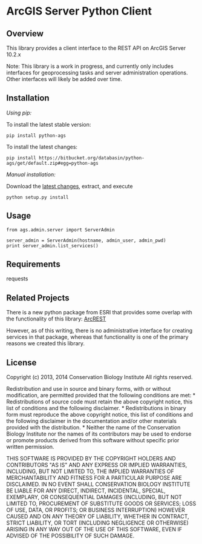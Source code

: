 # ArcGIS Server Python Client #

## Overview ##

This library provides a client interface to the REST API on ArcGIS Server 10.2.x
 
Note: This library is a work in progress, and currently only includes interfaces for geoprocessing tasks and server 
administration operations.  Other interfaces will likely be added over time.  


## Installation ##

*Using pip:*

To install the latest stable version:

```
pip install python-ags
```

To install the latest changes:

```
pip install https://bitbucket.org/databasin/python-ags/get/default.zip#egg=python-ags
```

*Manual installation:*

Download the [latest changes](https://bitbucket.org/databasin/python-ags/get/default.zip), extract, 
and execute 

```
python setup.py install
```


## Usage ##

```
from ags.admin.server import ServerAdmin

server_admin = ServerAdmin(hostname, admin_user, admin_pwd)
print server_admin.list_services()
```


## Requirements ##
requests


## Related Projects ##
There is a new python package from ESRI that provides some overlap with the functionality of this library: 
[ArcREST](https://github.com/Esri/ArcREST)

However, as of this writing, there is no administrative interface for creating services in that package, whereas that
functionality is one of the primary reasons we created this library.



## License ##
Copyright (c) 2013, 2014 Conservation Biology Institute
All rights reserved.

Redistribution and use in source and binary forms, with or without
modification, are permitted provided that the following conditions are met:
    * Redistributions of source code must retain the above copyright
      notice, this list of conditions and the following disclaimer.
    * Redistributions in binary form must reproduce the above copyright
      notice, this list of conditions and the following disclaimer in the
      documentation and/or other materials provided with the distribution.
    * Neither the name of the Conservation Biology Institute nor the
      names of its contributors may be used to endorse or promote products
      derived from this software without specific prior written permission.

THIS SOFTWARE IS PROVIDED BY THE COPYRIGHT HOLDERS AND CONTRIBUTORS "AS IS" AND
ANY EXPRESS OR IMPLIED WARRANTIES, INCLUDING, BUT NOT LIMITED TO, THE IMPLIED
WARRANTIES OF MERCHANTABILITY AND FITNESS FOR A PARTICULAR PURPOSE ARE
DISCLAIMED. IN NO EVENT SHALL CONSERVATION BIOLOGY INSTITUTE BE LIABLE FOR ANY
DIRECT, INDIRECT, INCIDENTAL, SPECIAL, EXEMPLARY, OR CONSEQUENTIAL DAMAGES
(INCLUDING, BUT NOT LIMITED TO, PROCUREMENT OF SUBSTITUTE GOODS OR SERVICES;
LOSS OF USE, DATA, OR PROFITS; OR BUSINESS INTERRUPTION) HOWEVER CAUSED AND
ON ANY THEORY OF LIABILITY, WHETHER IN CONTRACT, STRICT LIABILITY, OR TORT
(INCLUDING NEGLIGENCE OR OTHERWISE) ARISING IN ANY WAY OUT OF THE USE OF THIS
SOFTWARE, EVEN IF ADVISED OF THE POSSIBILITY OF SUCH DAMAGE.